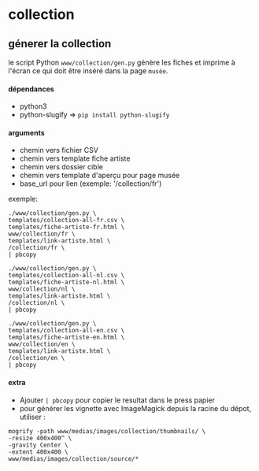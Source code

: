 
collection
==========


## génerer la collection

le script Python ```www/collection/gen.py``` génère les fiches et imprime à l'écran ce qui doit être inséré dans la page ```musée```.

#### dépendances

- python3
- python-slugify => ```pip install python-slugify```

#### arguments

- chemin vers fichier CSV
- chemin vers template fiche artiste
- chemin vers dossier cible
- chemin vers template d'aperçu pour page musée
- base_url pour lien (exemple: '/collection/fr')

exemple:
```
./www/collection/gen.py \
templates/collection-all-fr.csv \
templates/fiche-artiste-fr.html \
www/collection/fr \
templates/link-artiste.html \
/collection/fr \
| pbcopy

./www/collection/gen.py \
templates/collection-all-nl.csv \
templates/fiche-artiste-nl.html \
www/collection/nl \
templates/link-artiste.html \
/collection/nl \
| pbcopy

./www/collection/gen.py \
templates/collection-all-en.csv \
templates/fiche-artiste-en.html \
www/collection/en \
templates/link-artiste.html \
/collection/en \
| pbcopy
```

#### extra

- Ajouter ```| pbcopy``` pour copier le resultat dans le press papier
- pour générer les vignette avec ImageMagick depuis la racine du dépot, utiliser : 
```
mogrify -path www/medias/images/collection/thumbnails/ \ 
-resize 400x400^ \
-gravity Center \
-extent 400x400 \
www/medias/images/collection/source/*
``` 